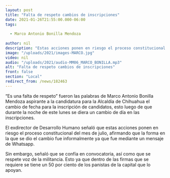 ```yaml
---
layout: post
title: "Falta de respeto cambios de inscripciones"
date: 2021-01-26T21:55:00.000-06:00
tags:
  
  - Marco Antonio Bonilla Mendoza
  
author: nil
description: "Estas acciones ponen en riesgo el proceso constitucional del mes de julio."
image: "/uploads/2021/images-MARCO.jpg"
video: nil
audio: "/uploads/2021/audio-MM06_MARCO_BONILLA.mp3"
alt: "Falta de respeto cambios de inscripciones"
front: false
section: "Local"
redirect_from: /news/182463
---
```


“Es una falta de respeto” fueron las palabras de Marco Antonio Bonilla Mendoza aspirante a la candidatura para la Alcaldía de Chihuahua el cambio de fecha para la inscripción de candidatos, esto luego de que durante la noche de este lunes se diera un cambio de día en las inscripciones.

El exdirector de Desarrollo Humano señaló que estas acciones ponen en riesgo el proceso constitucional del mes de julio, afirmando que la forma en la que se dio el cambio fue informalmente ya que fue mediante un mensaje de Whatsapp.

Sin embargo, señaló que se confía en convocatoria, así como que se respete voz de la militancia. Esto ya que dentro de las firmas que se requiere se tiene un 50 por ciento de los panistas de la capital que lo apoyan.